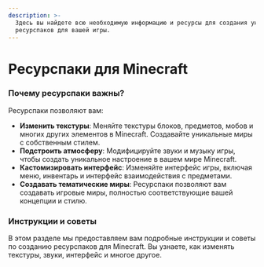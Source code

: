 ```yaml
---
description: >-
  Здесь вы найдете всю необходимую информацию и ресурсы для создания уникальных
  ресурспаков для вашей игры.
---
```


# Ресурспаки для Minecraft

### Почему ресурспаки важны?

Ресурспаки позволяют вам:

* **Изменить текстуры**: Меняйте текстуры блоков, предметов, мобов и многих других элементов в Minecraft. Создавайте уникальные миры с собственным стилем.
* **Подстроить атмосферу**: Модифицируйте звуки и музыку игры, чтобы создать уникальное настроение в вашем мире Minecraft.
* **Кастомизировать интерфейс**: Изменяйте интерфейс игры, включая меню, инвентарь и интерфейс взаимодействия с предметами.
* **Создавать тематические миры**: Ресурспаки позволяют вам создавать игровые миры, полностью соответствующие вашей концепции и стилю.

### Инструкции и советы

В этом разделе мы предоставляем вам подробные инструкции и советы по созданию ресурспаков для Minecraft. Вы узнаете, как изменять текстуры, звуки, интерфейс и многое другое.
